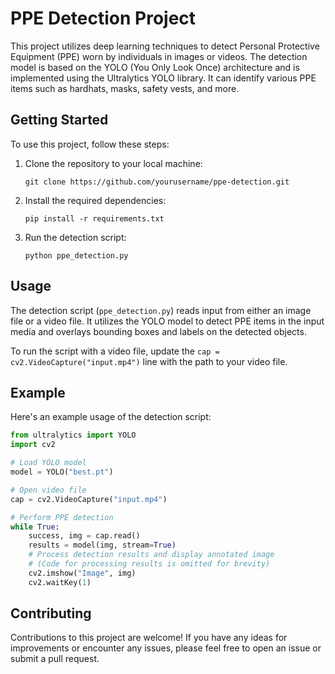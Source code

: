 # PPE Detection Project

This project utilizes deep learning techniques to detect Personal Protective Equipment (PPE) worn by individuals in images or videos. The detection model is based on the YOLO (You Only Look Once) architecture and is implemented using the Ultralytics YOLO library. It can identify various PPE items such as hardhats, masks, safety vests, and more.

## Getting Started

To use this project, follow these steps:

1. Clone the repository to your local machine:

   ```
   git clone https://github.com/yourusername/ppe-detection.git
   ```

2. Install the required dependencies:

   ```
   pip install -r requirements.txt
   ```

3. Run the detection script:

   ```
   python ppe_detection.py
   ```

## Usage

The detection script (`ppe_detection.py`) reads input from either an image file or a video file. It utilizes the YOLO model to detect PPE items in the input media and overlays bounding boxes and labels on the detected objects.

To run the script with a video file, update the `cap = cv2.VideoCapture("input.mp4")` line with the path to your video file.

## Example

Here's an example usage of the detection script:

```python
from ultralytics import YOLO
import cv2

# Load YOLO model
model = YOLO("best.pt")

# Open video file
cap = cv2.VideoCapture("input.mp4")

# Perform PPE detection
while True:
    success, img = cap.read()
    results = model(img, stream=True)
    # Process detection results and display annotated image
    # (Code for processing results is omitted for brevity)
    cv2.imshow("Image", img)
    cv2.waitKey(1)
```

## Contributing

Contributions to this project are welcome! If you have any ideas for improvements or encounter any issues, please feel free to open an issue or submit a pull request.
